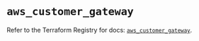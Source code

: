 # `aws_customer_gateway`

Refer to the Terraform Registry for docs: [`aws_customer_gateway`](https://registry.terraform.io/providers/hashicorp/aws/6.4.0/docs/resources/customer_gateway).
